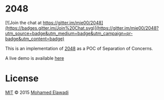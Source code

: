 # 2048

[![Join the chat at https://gitter.im/mie00/2048](https://badges.gitter.im/Join%20Chat.svg)](https://gitter.im/mie00/2048?utm_source=badge&utm_medium=badge&utm_campaign=pr-badge&utm_content=badge)

This is an implementation of [2048](https://en.wikipedia.org/wiki/2048_%28video_game%29) as a POC of Separation of Concerns.

A live demo is available [here](http://mie00.github.io/2048)

# License
[MIT](./LICENSE) © 2015 [Mohamed Elawadi](http://www.github.com/mie00)

